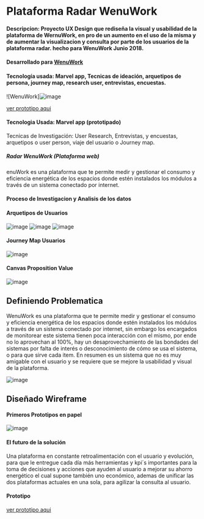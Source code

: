 # Plataforma Radar WenuWork

#### Descripcion: Proyecto UX Design que rediseña la visual y usabilidad de la plataforma de WernuWork, en pro de un aumento en el uso de la misma y de aumentar la visualizacion y consulta por parte de los usuarios de la plataforma radar. hecho para WenuWork Junio 2018.
#### Desarrollado para [WenuWork](https://wenuwork.cl/)
#### Tecnología usada: Marvel app, Tecnicas de ideación, arquetipos de persona, journey map, research user, entrevistas, encuestas.
![WenuWork]![image](![image](https://user-images.githubusercontent.com/32284582/42529463-8c5b7542-844c-11e8-914d-7066c9172a3c.png))

[ver prototipo aqui](https://marvelapp.com/38f12d9)

#### Tecnologia Usada: Marvel app (prototipado) 

Tecnicas de Investigación: User Research, Entrevistas, y encuestas, arquetipos o user person, viaje del usuario o Journey map.

##### Radar WenuWork (Plataforma web)

enuWork es una plataforma que te permite medir y gestionar el consumo y eficiencia energética de los espacios donde estén instalados los módulos a través de un sistema conectado por internet.


#### Proceso de Investigacion y Analisis de los datos

#### Arquetipos de Usuarios
![image](https://user-images.githubusercontent.com/32284582/42529566-d3a0006c-844c-11e8-8bf9-58a9140061cf.png)
![image](https://user-images.githubusercontent.com/32284582/42529626-05565ea8-844d-11e8-81c3-5f6bd41668cc.png)
![image](https://user-images.githubusercontent.com/32284582/42529799-6a3b87bc-844d-11e8-8cfb-72d0fe841161.png)


#### Journey Map Usuarios

![image](https://user-images.githubusercontent.com/32284582/42529844-88703afc-844d-11e8-86bc-e528ddd646a7.png)


#### Canvas Proposition Value
![image](https://user-images.githubusercontent.com/32284582/42529881-a8a2752e-844d-11e8-95be-1ee3c276fe68.png)


## Definiendo Problematica

WenuWork es una plataforma que te permite medir y gestionar el consumo y eficiencia energética de los espacios donde estén instalados los módulos a través de un sistema conectado por internet, sin embargo los  encargados de monitorear este  sistema tienen poca interacción con el mismo, por ende no lo aprovechan al 100%, hay un desaprovechamiento de las bondades del sistemas por falta de interés o desconocimiento de cómo se usa el sistema, o para que sirve cada item. 
En resumen es un sistema que no es muy amigable con el usuario y se requiere que se mejore la usabilidad y visual de la plataforma. 


![image](https://user-images.githubusercontent.com/32284582/42529930-c68419d0-844d-11e8-987e-6fce47e35816.png)

## Diseñado Wireframe

#### Primeros Prototipos en papel


![image](https://user-images.githubusercontent.com/32284582/42529963-e2feabac-844d-11e8-90eb-1dae06e58784.png)


#### El futuro de la solución

Una plataforma en constante retroalimentación con el usuario y evolución, para que le entregue cada día más herramientas y kpi´s importantes para la toma de decisiones y acciones que  ayuden al usuario  a mejorar su  ahorro energético el cual supone también uno económico, ademas de unificar las dos plataformas actuales en una sola, para agilizar la consulta al usuario.

#### Prototipo

[ver prototipo aqui](https://marvelapp.com/38f12d9)





